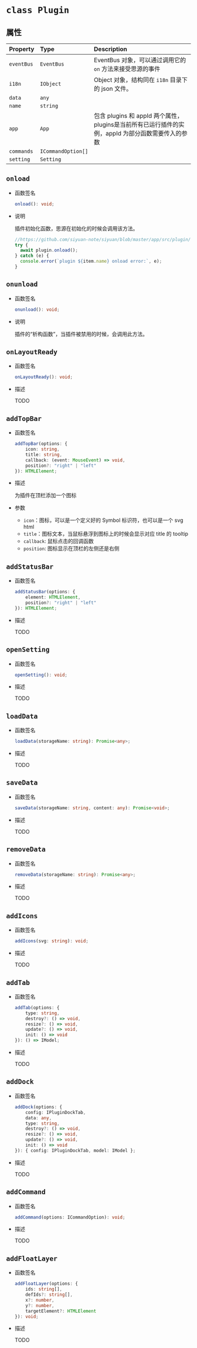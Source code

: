 # `class Plugin`

## 属性

| Property   | Type               | Description                                               |
| :--------- | :----------------- | :-------------------------------------------------------- |
| `eventBus` | `EventBus`         | EventBus 对象，可以通过调用它的 `on` 方法来接受思源的事件 |
| `i18n`     | `IObject`          | Object 对象，结构同在 `i18n` 目录下的 json 文件。         |
| `data`     | `any`              |                                                           |
| `name`     | `string`           |                                                           |
| `app`      | `App`              | 包含 plugins 和 appId 两个属性，plugins是当前所有已运行插件的实例，appId 为部分函数需要传入的参数 |
| `commands` | `ICommandOption[]` |                                                           |
| `setting`  | `Setting`          |                                                           |

## `onload`

- 函数签名

  ```ts
  onload(): void;
  ```

- 说明

  插件初始化函数，思源在初始化的时候会调用该方法。

  ```ts
  //https://github.com/siyuan-note/siyuan/blob/master/app/src/plugin/loader.ts
  try {
    await plugin.onload();
  } catch (e) {
    console.error(`plugin ${item.name} onload error:`, e);
  }
  ```

## `onunload`

- 函数签名

  ```ts
  onunload(): void;
  ```

- 说明

  插件的“析构函数”，当插件被禁用的时候，会调用此方法。

## `onLayoutReady`

- 函数签名

  ```ts
  onLayoutReady(): void;
  ```

- 描述

  TODO

## `addTopBar`

- 函数签名

  ```ts
  addTopBar(options: {
      icon: string,
      title: string,
      callback: (event: MouseEvent) => void,
      position?: "right" | "left"
  }): HTMLElement;
  ```

- 描述

  为插件在顶栏添加一个图标

- 参数

  - `icon`：图标，可以是一个定义好的 Symbol 标识符，也可以是一个 svg html
  - `title`：图标文本，当鼠标悬浮到图标上的时候会显示对应 title 的 tooltip
  - `callback`: 鼠标点击的回调函数
  - `position`: 图标显示在顶栏的左侧还是右侧

## `addStatusBar`

- 函数签名

  ```ts
  addStatusBar(options: {
      element: HTMLElement,
      position?: "right" | "left"
  }): HTMLElement;
  ```

- 描述

  TODO

## `openSetting`

- 函数签名

  ```ts
  openSetting(): void;
  ```

- 描述

  TODO

## `loadData`

- 函数签名

  ```ts
  loadData(storageName: string): Promise<any>;
  ```

- 描述

  TODO

## `saveData`

- 函数签名

  ```ts
  saveData(storageName: string, content: any): Promise<void>;
  ```

- 描述

  TODO

## `removeData`

- 函数签名

  ```ts
  removeData(storageName: string): Promise<any>;
  ```

- 描述

  TODO

## `addIcons`

- 函数签名

  ```ts
  addIcons(svg: string): void;
  ```

- 描述

  TODO

## `addTab`

- 函数签名

  ```ts
  addTab(options: {
      type: string,
      destroy?: () => void,
      resize?: () => void,
      update?: () => void,
      init: () => void
  }): () => IModel;
  ```

- 描述

  TODO

## `addDock`

- 函数签名

  ```ts
  addDock(options: {
      config: IPluginDockTab,
      data: any,
      type: string,
      destroy?: () => void,
      resize?: () => void,
      update?: () => void,
      init: () => void
  }): { config: IPluginDockTab, model: IModel };
  ```

- 描述

  TODO

## `addCommand`

- 函数签名

  ```ts
  addCommand(options: ICommandOption): void;
  ```

- 描述

  TODO

## `addFloatLayer`

- 函数签名

  ```ts
  addFloatLayer(options: {
      ids: string[],
      defIds?: string[],
      x?: number,
      y?: number,
      targetElement?: HTMLElement
  }): void;
  ```

- 描述

  TODO
